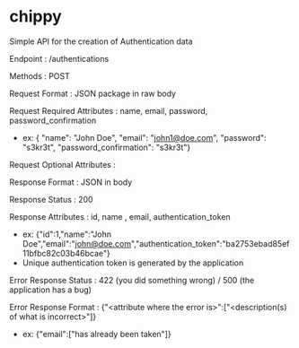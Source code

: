 chippy
======

Simple API for the creation of Authentication data

Endpoint : /authentications

Methods : POST

Request Format : JSON package in raw body

Request Required Attributes : name, email, password, password_confirmation
  * ex: { "name": "John Doe", "email": "john1@doe.com", "password": "s3kr3t", "password_confirmation": "s3kr3t"}

Request Optional Attributes : <none>

Response Format : JSON in body

Response Status : 200

Response Attributes : id, name , email, authentication_token
  * ex: {"id":1,"name":"John Doe","email":"john@doe.com","authentication_token":"ba2753ebad85ef11bfbc82c03b46bcae"}
  * Unique authentication token is generated by the application

Error Response Status : 422 (you did something wrong) / 500 (the application has a bug)

Error Response Format : {"\<attribute where the error is\>":["\<description(s) of what is incorrect\>"]}
  * ex: {"email":["has already been taken"]}
